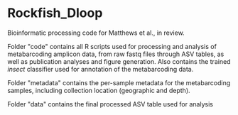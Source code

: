 # Rockfish_Dloop
Bioinformatic processing code for Matthews et al., in review. 

Folder "code" contains all R scripts used for processing and analysis of metabarcoding amplicon data, from raw fastq files through ASV tables, as well as publication analyses and figure generation. Also contains the trained _insect_ classifier used for annotation of the metabarcoding data. 

Folder "metadata" contains the per-sample metadata for the metabarcoding samples, including collection location (geographic and depth).  

Folder "data" contains the final processed ASV table used for analysis
